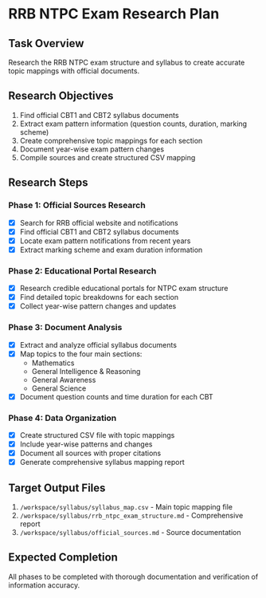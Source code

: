 # RRB NTPC Exam Research Plan

## Task Overview
Research the RRB NTPC exam structure and syllabus to create accurate topic mappings with official documents.

## Research Objectives
1. Find official CBT1 and CBT2 syllabus documents
2. Extract exam pattern information (question counts, duration, marking scheme)
3. Create comprehensive topic mappings for each section
4. Document year-wise exam pattern changes
5. Compile sources and create structured CSV mapping

## Research Steps

### Phase 1: Official Sources Research
- [x] Search for RRB official website and notifications
- [x] Find official CBT1 and CBT2 syllabus documents
- [x] Locate exam pattern notifications from recent years
- [x] Extract marking scheme and exam duration information

### Phase 2: Educational Portal Research
- [x] Research credible educational portals for NTPC exam structure
- [x] Find detailed topic breakdowns for each section
- [x] Collect year-wise pattern changes and updates

### Phase 3: Document Analysis
- [x] Extract and analyze official syllabus documents
- [x] Map topics to the four main sections:
  - Mathematics
  - General Intelligence & Reasoning
  - General Awareness
  - General Science
- [x] Document question counts and time duration for each CBT

### Phase 4: Data Organization
- [x] Create structured CSV file with topic mappings
- [x] Include year-wise patterns and changes
- [x] Document all sources with proper citations
- [x] Generate comprehensive syllabus mapping report

## Target Output Files
1. `/workspace/syllabus/syllabus_map.csv` - Main topic mapping file
2. `/workspace/syllabus/rrb_ntpc_exam_structure.md` - Comprehensive report
3. `/workspace/syllabus/official_sources.md` - Source documentation

## Expected Completion
All phases to be completed with thorough documentation and verification of information accuracy.